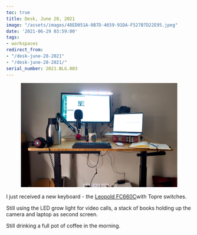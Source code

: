 ```yaml
---
toc: true
title: Desk, June 28, 2021
image: "/assets/images/48ED051A-0B7D-4659-91DA-F527B7D22E95.jpeg"
date: '2021-06-29 03:59:00'
tags:
- workspaces
redirect_from:
- "/desk-june-28-2021"
- "/desk-june-28-2021/"
serial_number: 2021.BLG.003
---
```

<figure class="kg-card kg-image-card"><img src="/assets/images/48ED051A-0B7D-4659-91DA-F527B7D22E95.jpeg" /></figure>

I just received a new keyboard - the [Leopold FC660C](https://mechanicalkeyboards.com/shop/index.php?l=product_detail&p=4097)with Topre switches.

Still using the LED grow light for video calls, a stack of books holding up the camera and laptop as second screen.

Still drinking a full pot of coffee in the morning.

